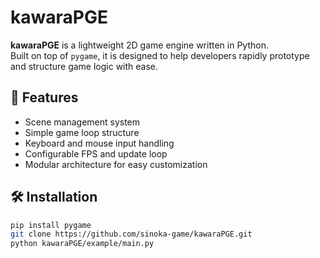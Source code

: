 # kawaraPGE

**kawaraPGE** is a lightweight 2D game engine written in Python.  
Built on top of `pygame`, it is designed to help developers rapidly prototype and structure game logic with ease.

## 🚀 Features

- Scene management system
- Simple game loop structure
- Keyboard and mouse input handling
- Configurable FPS and update loop
- Modular architecture for easy customization

## 🛠️ Installation

```bash
pip install pygame
git clone https://github.com/sinoka-game/kawaraPGE.git
python kawaraPGE/example/main.py